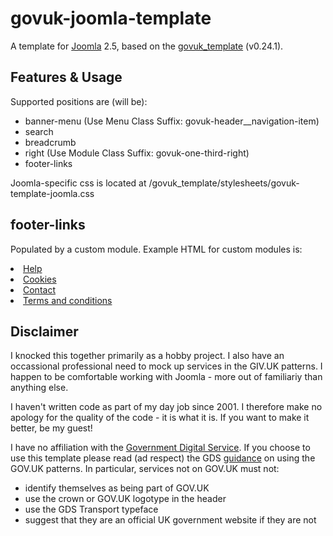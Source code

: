 # govuk-joomla-template

A template for [Joomla](https://www.joomla.org/) 2.5, based on the [govuk_template](www.bbc.co.uk) (v0.24.1).

## Features & Usage
Supported positions are (will be):
- banner-menu (Use Menu Class Suffix: govuk-header__navigation-item)
- search
- breadcrumb
- right (Use Module Class Suffix: govuk-one-third-right)
- footer-links

Joomla-specific css is located at /govuk_template/stylesheets/govuk-template-joomla.css

## footer-links
Populated by a custom module.  Example HTML for custom modules is:

<li class="govuk-footer__inline-list-item">
	<a class="govuk-footer__link" href="#1">
		Help
	</a>
</li>
<li class="govuk-footer__inline-list-item">
	<a class="govuk-footer__link" href="#2">
		Cookies
	</a>
</li>
<li class="govuk-footer__inline-list-item">
	<a class="govuk-footer__link" href="#3">
		Contact
	</a>
</li>
<li class="govuk-footer__inline-list-item">
	<a class="govuk-footer__link" href="#4">
		Terms and conditions
	</a>
</li>


## Disclaimer
I knocked this together primarily as a hobby project.  I also have an occassional professional need to mock up services in the GIV.UK patterns.  I happen to be comfortable working with Joomla - more out of familiariy than anything else.  

I haven't written code as part of my day job since 2001.  I therefore make no apology for the quality of the code - it is what it is.  If you want to make it better, be my guest!

I have no affiliation with the [Government Digital Service](https://gds.blog.gov.uk/).  If you choose to use this template please read (ad respect) the GDS [guidance](https://www.gov.uk/service-manual/design/making-your-service-look-like-govuk) on using the GOV.UK patterns.  In particular, services not on GOV.UK must not:
- identify themselves as being part of GOV.UK
- use the crown or GOV.UK logotype in the header
- use the GDS Transport typeface
- suggest that they are an official UK government website if they are not





